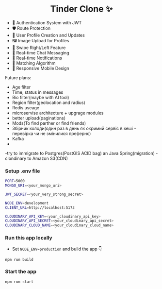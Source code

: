 <h1 align="center">Tinder Clone ✨</h1>

- 🔐 Authentication System with JWT
- 🛡️ Route Protection
- 👤 User Profile Creation and Updates
- 🖼️ Image Upload for Profiles
- 🔄 Swipe Right/Left Feature
- 💬 Real-time Chat Messaging
- 🔔 Real-time Notifications
- 🤝 Matching Algorithm
- 📱 Responsive Mobile Design

Future plans:
- Age filter
- Time, status in messages
- Bio filter(maybe with AI tool)
- Region filter(geolocation and radius)
- Redis useage
- microservise architecture + upgrage modules
- better upload(paginations)
- Mods(To find parther or find friends)
- Збірник колоди(один раз в день як окримий сервіс в кеші - перевірка чи не змінилися префернс)
- Kafka
- 
-try to immigrate to Postgres(PostGIS   ACID bag) an Java Spring(migration)
-clondinary to Amazon S3(CDN)

### Setup .env file

```bash
PORT=5000
MONGO_URI=<your_mongo_uri>

JWT_SECRET=<your_very_strong_secret>

NODE_ENV=development
CLIENT_URL=http://localhost:5173

CLOUDINARY_API_KEY=<your_cloudinary_api_key>
CLOUDINARY_API_SECRET=<your_cloudinary_api_secret>
CLOUDINARY_CLOUD_NAME=<your_cloudinary_cloud_name>

```

### Run this app locally

- Set `NODE_ENV=production` and build the app 👇

```shell
npm run build
```

### Start the app

```shell
npm run start
```

